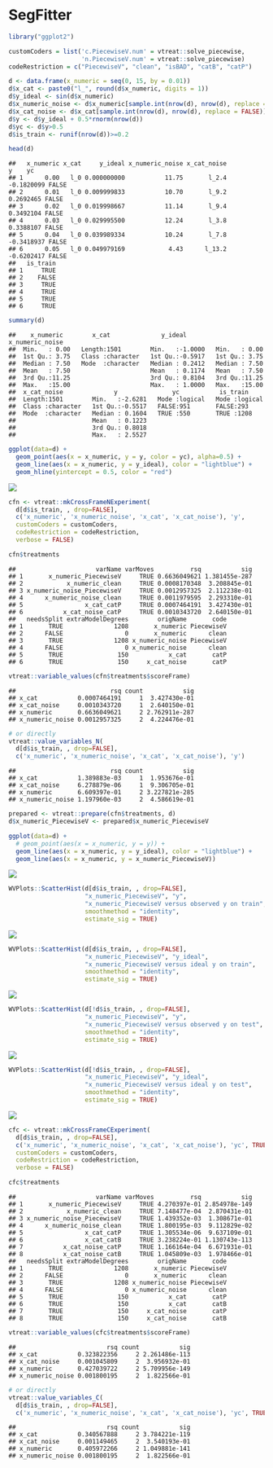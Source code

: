SegFitter
================

``` r
library("ggplot2")
```

``` r
customCoders = list('c.PiecewiseV.num' = vtreat::solve_piecewise,
                    'n.PiecewiseV.num' = vtreat::solve_piecewise)
codeRestriction = c("PiecewiseV", "clean", "isBAD", "catB", "catP")
```

``` r
d <- data.frame(x_numeric = seq(0, 15, by = 0.01))
d$x_cat <- paste0("l_", round(d$x_numeric, digits = 1))
d$y_ideal <- sin(d$x_numeric)
d$x_numeric_noise <- d$x_numeric[sample.int(nrow(d), nrow(d), replace = FALSE)]
d$x_cat_noise <- d$x_cat[sample.int(nrow(d), nrow(d), replace = FALSE)]
d$y <- d$y_ideal + 0.5*rnorm(nrow(d))
d$yc <- d$y>0.5
d$is_train <- runif(nrow(d))>=0.2

head(d)
```

    ##   x_numeric x_cat     y_ideal x_numeric_noise x_cat_noise          y    yc
    ## 1      0.00   l_0 0.000000000           11.75       l_2.4 -0.1820099 FALSE
    ## 2      0.01   l_0 0.009999833           10.70       l_9.2  0.2692465 FALSE
    ## 3      0.02   l_0 0.019998667           11.14       l_9.4  0.3492104 FALSE
    ## 4      0.03   l_0 0.029995500           12.24       l_3.8  0.3388107 FALSE
    ## 5      0.04   l_0 0.039989334           10.24       l_7.8 -0.3418937 FALSE
    ## 6      0.05   l_0 0.049979169            4.43      l_13.2 -0.6202417 FALSE
    ##   is_train
    ## 1     TRUE
    ## 2    FALSE
    ## 3     TRUE
    ## 4     TRUE
    ## 5     TRUE
    ## 6     TRUE

``` r
summary(d)
```

    ##    x_numeric        x_cat              y_ideal        x_numeric_noise
    ##  Min.   : 0.00   Length:1501        Min.   :-1.0000   Min.   : 0.00  
    ##  1st Qu.: 3.75   Class :character   1st Qu.:-0.5917   1st Qu.: 3.75  
    ##  Median : 7.50   Mode  :character   Median : 0.2412   Median : 7.50  
    ##  Mean   : 7.50                      Mean   : 0.1174   Mean   : 7.50  
    ##  3rd Qu.:11.25                      3rd Qu.: 0.8104   3rd Qu.:11.25  
    ##  Max.   :15.00                      Max.   : 1.0000   Max.   :15.00  
    ##  x_cat_noise              y               yc           is_train      
    ##  Length:1501        Min.   :-2.6281   Mode :logical   Mode :logical  
    ##  Class :character   1st Qu.:-0.5517   FALSE:951       FALSE:293      
    ##  Mode  :character   Median : 0.1604   TRUE :550       TRUE :1208     
    ##                     Mean   : 0.1223                                  
    ##                     3rd Qu.: 0.8018                                  
    ##                     Max.   : 2.5527

``` r
ggplot(data=d) +
  geom_point(aes(x = x_numeric, y = y, color = yc), alpha=0.5) + 
  geom_line(aes(x = x_numeric, y = y_ideal), color = "lightblue") +
  geom_hline(yintercept = 0.5, color = "red")
```

![](SegFitter_files/figure-markdown_github/example-1.png)

``` r
cfn <- vtreat::mkCrossFrameNExperiment(
  d[d$is_train, , drop=FALSE], 
  c('x_numeric', 'x_numeric_noise', 'x_cat', 'x_cat_noise'), 'y',
  customCoders = customCoders,
  codeRestriction = codeRestriction,
  verbose = FALSE)

cfn$treatments
```

    ##                      varName varMoves          rsq           sig
    ## 1       x_numeric_PiecewiseV     TRUE 0.6636049621 1.381455e-287
    ## 2            x_numeric_clean     TRUE 0.0008170348  3.208845e-01
    ## 3 x_numeric_noise_PiecewiseV     TRUE 0.0012957325  2.112238e-01
    ## 4      x_numeric_noise_clean     TRUE 0.0011979595  2.293310e-01
    ## 5                 x_cat_catP     TRUE 0.0007464191  3.427430e-01
    ## 6           x_cat_noise_catP     TRUE 0.0010343720  2.640150e-01
    ##   needsSplit extraModelDegrees        origName       code
    ## 1       TRUE              1208       x_numeric PiecewiseV
    ## 2      FALSE                 0       x_numeric      clean
    ## 3       TRUE              1208 x_numeric_noise PiecewiseV
    ## 4      FALSE                 0 x_numeric_noise      clean
    ## 5       TRUE               150           x_cat       catP
    ## 6       TRUE               150     x_cat_noise       catP

``` r
vtreat::variable_values(cfn$treatments$scoreFrame)
```

    ##                          rsq count           sig
    ## x_cat           0.0007464191     1  3.427430e-01
    ## x_cat_noise     0.0010343720     1  2.640150e-01
    ## x_numeric       0.6636049621     2 2.762911e-287
    ## x_numeric_noise 0.0012957325     2  4.224476e-01

``` r
# or directly
vtreat::value_variables_N(
  d[d$is_train, , drop=FALSE], 
  c('x_numeric', 'x_numeric_noise', 'x_cat', 'x_cat_noise'), 'y')
```

    ##                          rsq count           sig
    ## x_cat           1.389883e-03     1  1.953676e-01
    ## x_cat_noise     6.278879e-06     1  9.306705e-01
    ## x_numeric       6.609397e-01     2 3.227821e-285
    ## x_numeric_noise 1.197960e-03     2  4.586619e-01

``` r
prepared <- vtreat::prepare(cfn$treatments, d)
d$x_numeric_PiecewiseV <- prepared$x_numeric_PiecewiseV

ggplot(data=d) +
  # geom_point(aes(x = x_numeric, y = y)) + 
  geom_line(aes(x = x_numeric, y = y_ideal), color = "lightblue") + 
  geom_line(aes(x = x_numeric, y = x_numeric_PiecewiseV))
```

![](SegFitter_files/figure-markdown_github/solve_numeric-1.png)

``` r
WVPlots::ScatterHist(d[d$is_train, , drop=FALSE], 
                     "x_numeric_PiecewiseV", "y",
                     "x_numeric_PiecewiseV versus observed y on train",
                     smoothmethod = "identity",
                     estimate_sig = TRUE)
```

![](SegFitter_files/figure-markdown_github/solve_numeric-2.png)

``` r
WVPlots::ScatterHist(d[d$is_train, , drop=FALSE], 
                     "x_numeric_PiecewiseV", "y_ideal",
                     "x_numeric_PiecewiseV versus ideal y on train",
                     smoothmethod = "identity",
                     estimate_sig = TRUE)
```

![](SegFitter_files/figure-markdown_github/solve_numeric-3.png)

``` r
WVPlots::ScatterHist(d[!d$is_train, , drop=FALSE], 
                     "x_numeric_PiecewiseV", "y",
                     "x_numeric_PiecewiseV versus observed y on test",
                     smoothmethod = "identity",
                     estimate_sig = TRUE)
```

![](SegFitter_files/figure-markdown_github/solve_numeric-4.png)

``` r
WVPlots::ScatterHist(d[!d$is_train, , drop=FALSE], 
                     "x_numeric_PiecewiseV", "y_ideal",
                     "x_numeric_PiecewiseV versus ideal y on test",
                     smoothmethod = "identity",
                     estimate_sig = TRUE)
```

![](SegFitter_files/figure-markdown_github/solve_numeric-5.png)

``` r
cfc <- vtreat::mkCrossFrameCExperiment(
  d[d$is_train, , drop=FALSE], 
  c('x_numeric', 'x_numeric_noise', 'x_cat', 'x_cat_noise'), 'yc', TRUE,
  customCoders = customCoders,
  codeRestriction = codeRestriction,
  verbose = FALSE)

cfc$treatments
```

    ##                      varName varMoves          rsq           sig
    ## 1       x_numeric_PiecewiseV     TRUE 4.270397e-01 2.854978e-149
    ## 2            x_numeric_clean     TRUE 7.148477e-04  2.870431e-01
    ## 3 x_numeric_noise_PiecewiseV     TRUE 1.439352e-03  1.308671e-01
    ## 4      x_numeric_noise_clean     TRUE 1.800195e-03  9.112829e-02
    ## 5                 x_cat_catP     TRUE 1.305534e-06  9.637109e-01
    ## 6                 x_cat_catB     TRUE 3.238224e-01 1.130743e-113
    ## 7           x_cat_noise_catP     TRUE 1.166164e-04  6.671931e-01
    ## 8           x_cat_noise_catB     TRUE 1.045809e-03  1.978466e-01
    ##   needsSplit extraModelDegrees        origName       code
    ## 1       TRUE              1208       x_numeric PiecewiseV
    ## 2      FALSE                 0       x_numeric      clean
    ## 3       TRUE              1208 x_numeric_noise PiecewiseV
    ## 4      FALSE                 0 x_numeric_noise      clean
    ## 5       TRUE               150           x_cat       catP
    ## 6       TRUE               150           x_cat       catB
    ## 7       TRUE               150     x_cat_noise       catP
    ## 8       TRUE               150     x_cat_noise       catB

``` r
vtreat::variable_values(cfc$treatments$scoreFrame)
```

    ##                         rsq count           sig
    ## x_cat           0.323822356     2 2.261486e-113
    ## x_cat_noise     0.001045809     2  3.956932e-01
    ## x_numeric       0.427039722     2 5.709956e-149
    ## x_numeric_noise 0.001800195     2  1.822566e-01

``` r
# or directly
vtreat::value_variables_C(
  d[d$is_train, , drop=FALSE], 
  c('x_numeric', 'x_numeric_noise', 'x_cat', 'x_cat_noise'), 'yc', TRUE)
```

    ##                         rsq count           sig
    ## x_cat           0.340567888     2 3.784221e-119
    ## x_cat_noise     0.001149465     2  3.540193e-01
    ## x_numeric       0.405972266     2 1.049881e-141
    ## x_numeric_noise 0.001800195     2  1.822566e-01
